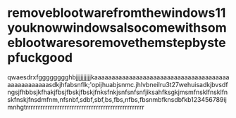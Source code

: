 # removeblootwarefromthewindows11youknowwindowsalsocomewithsomeblootwaresoremovethemstepbystepfuckgood
qwaesdrxfgggggggghbjjjjjjjjjjkaaaaaaaaaaaaaaaaaaaaaaaaaaaaaaaaaaaaaaaaaaaaaaaaaaasdkjhfabsnflk;'opijhuabjsnmc.jhlvbneilru3t27wehuisadkjbvsdfngsjfhbbsjkfhakjfbsjfbskjfbskjfnksfnkjsnfsnfsnfjiksahfksgkjmsmfnsklfnsklfnskfnskjfnsdmfnm,nfsnbf,sdbf,sbf,bs,fbs,nfbs,fbsnmbfknsdbfkb123456789ijmnhgtrrrrrrrrrrrrrrrrrrrrrrrrrrrrrrrrrrrrrrrrrrrrrrrrr
